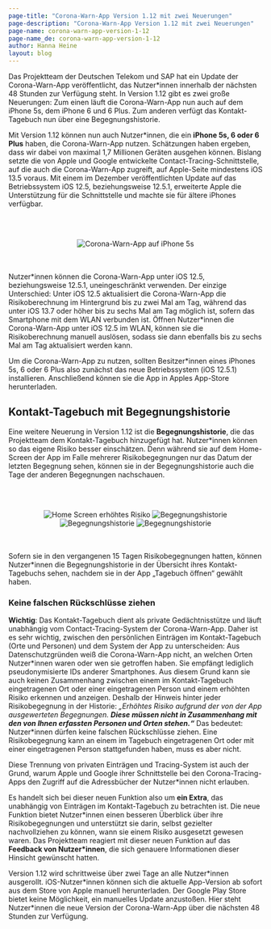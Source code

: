 ```yaml
---
page-title: "Corona-Warn-App Version 1.12 mit zwei Neuerungen"
page-description: "Corona-Warn-App Version 1.12 mit zwei Neuerungen"
page-name: corona-warn-app-version-1-12
page-name_de: corona-warn-app-version-1-12
author: Hanna Heine
layout: blog
---
```

 
Das Projektteam der Deutschen Telekom und SAP hat ein Update der Corona-Warn-App veröffentlicht, das Nutzer*innen innerhalb der nächsten 48 Stunden zur Verfügung steht. In Version 1.12 gibt es zwei große Neuerungen: Zum einen läuft die Corona-Warn-App nun auch auf dem iPhone 5s, dem iPhone 6 und 6 Plus. Zum anderen verfügt das Kontakt-Tagebuch nun über eine Begegnungshistorie. 
 
<!-- overview -->

Mit Version 1.12 können nun auch Nutzer*innen, die ein **iPhone 5s, 6 oder 6 Plus** haben, die Corona-Warn-App nutzen. Schätzungen haben ergeben, dass wir dabei von maximal 1,7 Millionen Geräten ausgehen können. Bislang setzte die von Apple und Google entwickelte Contact-Tracing-Schnittstelle, auf die auch die Corona-Warn-App zugreift, auf Apple-Seite mindestens iOS 13.5 voraus. Mit einem im Dezember veröffentlichten Update auf das Betriebssystem iOS 12.5, beziehungsweise 12.5.1, erweiterte Apple die Unterstützung für die Schnittstelle und machte sie für ältere iPhones verfügbar. 

<br></br>
<center> <img src="./cwa-ios-12-5.jpg" title="Corona-Warn-App auf iPhone 5s" alt="Corona-Warn-App auf iPhone 5s" style="align: center"></center>
<br></br>

Nutzer\*innen können die Corona-Warn-App unter iOS 12.5, beziehungsweise 12.5.1, uneingeschränkt verwenden. Der einzige Unterschied: Unter iOS 12.5 aktualisiert die Corona-Warn-App die Risikoberechnung im Hintergrund bis zu zwei Mal am Tag, während das unter iOS 13.7 oder höher bis zu sechs Mal am Tag möglich ist, sofern das Smartphone mit dem WLAN verbunden ist. Öffnen Nutzer\*innen die Corona-Warn-App unter iOS 12.5 im WLAN, können sie die Risikoberechnung manuell auslösen, sodass sie dann ebenfalls bis zu sechs Mal am Tag aktualisiert werden kann.

Um die Corona-Warn-App zu nutzen, sollten Besitzer\*innen eines iPhones 5s, 6 oder 6 Plus also zunächst das neue Betriebssystem (iOS 12.5.1) installieren. Anschließend können sie die App in Apples App-Store herunterladen.


## Kontakt-Tagebuch mit Begegnungshistorie

Eine weitere Neuerung in Version 1.12 ist die **Begegnungshistorie**, die das Projektteam dem Kontakt-Tagebuch hinzugefügt hat. Nutzer*innen können so das eigene Risiko besser einschätzen. Denn während sie auf dem Home-Screen der App im Falle mehrerer Risikobegegnungen nur das Datum der letzten Begegnung sehen, können sie in der Begegnungshistorie auch die Tage der anderen Begegnungen nachschauen. 

<br></br>

<center> <img src="./cwa-1-12-begegnungshistorie-home-screen.png" title="Home Screen erhöhtes Risiko" alt="Home Screen erhöhtes Risiko" style="align: center"> <img src="./cwa-1-12-begegnungshistorie.png" title="Begegnungshistorie" alt="Begegnungshistorie" style="align: center"> <img src="./cwa-1-12-begegnungshistorie-2.png" title="Begegnungshistorie" alt="Begegnungshistorie" style="align: center"> <img src="./cwa-1-12-begegnungshistorie-3.png" title="Begegnungshistorie" alt="Begegnungshistorie" style="align: center"> </center>
<br></br>


Sofern sie in den vergangenen 15 Tagen Risikobegegnungen hatten, können Nutzer*innen die Begegnungshistorie in der Übersicht ihres Kontakt-Tagebuchs sehen, nachdem sie in der App „Tagebuch öffnen“ gewählt haben. 

### Keine falschen Rückschlüsse ziehen

**Wichtig**: Das Kontakt-Tagebuch dient als private Gedächtnisstütze und läuft unabhängig vom Contact-Tracing-System der Corona-Warn-App. Daher ist es sehr wichtig, zwischen den persönlichen Einträgen im Kontakt-Tagebuch (Orte und Personen) und dem System der App zu unterscheiden: Aus Datenschutzgründen weiß die Corona-Warn-App nicht, an welchen Orten Nutzer\*innen waren oder wen sie getroffen haben. Sie empfängt lediglich pseudonymisierte IDs anderer Smartphones. Aus diesem Grund kann sie auch keinen Zusammenhang zwischen einem im Kontakt-Tagebuch eingetragenen Ort oder einer eingetragenen Person und einem erhöhten Risiko erkennen und anzeigen. Deshalb der Hinweis hinter jeder Risikobegegnung in der Historie: *„Erhöhtes Risiko aufgrund der von der App ausgewerteten Begegnungen. __Diese müssen nicht in Zusammenhang mit den von Ihnen erfassten Personen und Orten stehen.“__*  Das bedeutet: Nutzer\*innen dürfen keine falschen Rückschlüsse ziehen. Eine Risikobegegnung kann an einem im Tagebuch eingetragenen Ort oder mit einer eingetragenen Person stattgefunden haben, muss es aber nicht.

Diese Trennung von privaten Einträgen und Tracing-System ist auch der Grund, warum Apple und Google ihrer Schnittstelle bei den Corona-Tracing-Apps den Zugriff auf die Adressbücher der Nutzer\*innen nicht erlauben.

Es handelt sich bei dieser neuen Funktion also um **ein Extra**, das unabhängig von Einträgen im Kontakt-Tagebuch zu betrachten ist. Die neue Funktion bietet Nutzer\*innen einen besseren Überblick über ihre Risikobegegnungen und unterstützt sie darin, selbst gezielter nachvollziehen zu können, wann sie einem Risiko ausgesetzt gewesen waren. Das Projektteam reagiert mit dieser neuen Funktion auf das **Feedback von Nutzer*innen**, die sich genauere Informationen dieser Hinsicht gewünscht hatten. 

Version 1.12 wird schrittweise über zwei Tage an alle Nutzer\*innen ausgerollt. iOS-Nutzer\*innen können sich die aktuelle App-Version ab sofort aus dem Store von Apple manuell herunterladen. Der Google Play Store bietet keine Möglichkeit, ein manuelles Update anzustoßen. Hier steht Nutzer\*innen die neue Version der Corona-Warn-App über die nächsten 48 Stunden zur Verfügung.
